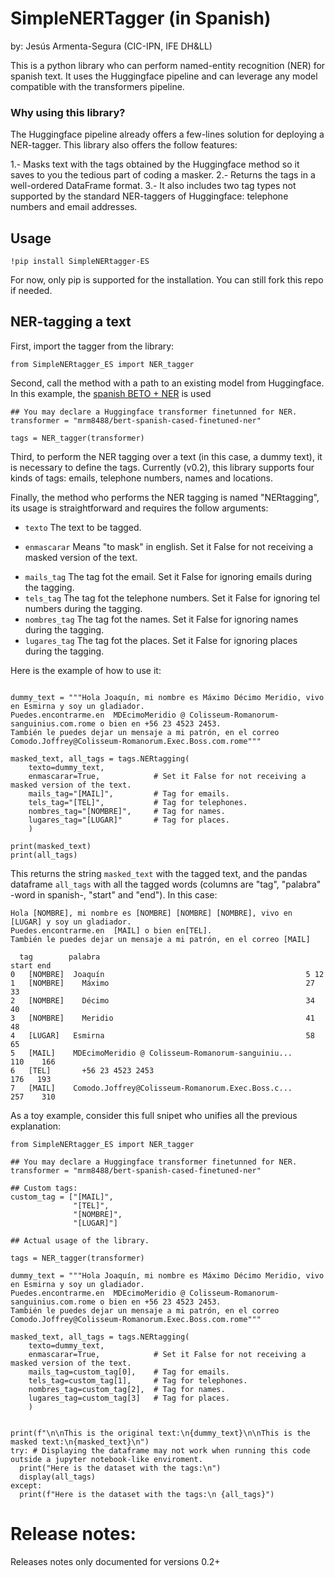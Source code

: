 # SimpleNERTagger (in Spanish)

by: Jesús Armenta-Segura (CIC-IPN, IFE DH&LL)

This is a python library who can perform named-entity recognition (NER) for spanish text. It uses the Huggingface pipeline and can leverage any model compatible with the transformers pipeline.

### Why using this library?

The Huggingface pipeline already offers a few-lines solution for deploying a NER-tagger. This library also offers the follow features:

1.- Masks text with the tags obtained by the Huggingface method so it saves to you the tedious part of coding a masker. 
2.- Returns the tags in a well-ordered DataFrame format.
3.- It also includes two tag types not supported by the standard NER-taggers of Huggingface: telephone numbers and email addresses.


## Usage

```
!pip install SimpleNERtagger-ES
```

For now, only pip is supported for the installation. You can still fork this repo if needed.

## NER-tagging a text

First, import the tagger from the library:

```
from SimpleNERtagger_ES import NER_tagger
```

Second, call the method with a path to an existing model from Huggingface. In this example, the [spanish BETO + NER](https://huggingface.co/mrm8488/bert-spanish-cased-finetuned-ner) is used

```
## You may declare a Huggingface transformer finetunned for NER.
transformer = "mrm8488/bert-spanish-cased-finetuned-ner"

tags = NER_tagger(transformer)
```

Third, to perform the NER tagging over a text (in this case, a dummy text), it is necessary to define the tags. Currently (v0.2), this library supports four kinds of tags: emails, telephone numbers, names and locations.

Finally, the method who performs the NER tagging is named "NERtagging", its usage is straightforward and requires the follow arguments:

- ```texto```  The text to be tagged.
* ```enmascarar``` Means "to mask" in english. Set it False for not receiving a masked version of the text.
+ ```mails_tag``` The tag fot the email. Set it False for ignoring emails during the tagging.
+ ```tels_tag``` The tag fot the telephone numbers. Set it False for ignoring tel numbers during the tagging.
+ ```nombres_tag``` The tag fot the names. Set it False for ignoring names during the tagging.
+ ```lugares_tag``` The tag fot the places. Set it False for ignoring places during the tagging.

Here is the example of how to use it:

```

dummy_text = """Hola Joaquín, mi nombre es Máximo Décimo Meridio, vivo en Esmirna y soy un gladiador. 
Puedes.encontrarme.en  MDEcimoMeridio @ Colisseum-Romanorum-sanguinius.com.rome o bien en +56 23 4523 2453. 
También le puedes dejar un mensaje a mi patrón, en el correo Comodo.Joffrey@Colisseum-Romanorum.Exec.Boss.com.rome"""

masked_text, all_tags = tags.NERtagging(
    texto=dummy_text,
    enmascarar=True,            # Set it False for not receiving a masked version of the text.
    mails_tag="[MAIL]",         # Tag for emails.
    tels_tag="[TEL]",           # Tag for telephones.
    nombres_tag="[NOMBRE]",     # Tag for names.
    lugares_tag="[LUGAR]"       # Tag for places.
    )

print(masked_text)
print(all_tags)
```

This returns the string ```masked_text``` with the tagged text, and the pandas dataframe ```all_tags``` with all the tagged words (columns are "tag", "palabra" -word in spanish-, "start" and "end"). In this case:

```
Hola [NOMBRE], mi nombre es [NOMBRE] [NOMBRE] [NOMBRE], vivo en [LUGAR] y soy un gladiador. 
Puedes.encontrarme.en  [MAIL] o bien en[TEL]. 
También le puedes dejar un mensaje a mi patrón, en el correo [MAIL]

  tag        palabra	                                              start	end
0	[NOMBRE]  Joaquín	                                          5	12
1	[NOMBRE]	Máximo	                                          27	33
2	[NOMBRE]	Décimo	                                          34	40
3	[NOMBRE]	Meridio	                                          41	48
4	[LUGAR]	  Esmirna	                                          58	65
5	[MAIL]	  MDEcimoMeridio @ Colisseum-Romanorum-sanguiniu...      110	166
6	[TEL]	    +56 23 4523 2453	                                  176	193
7	[MAIL]	  Comodo.Joffrey@Colisseum-Romanorum.Exec.Boss.c...      257	310
```

As a toy example, consider this full snipet who unifies all the previous explanation:

```
from SimpleNERtagger_ES import NER_tagger

## You may declare a Huggingface transformer finetunned for NER.
transformer = "mrm8488/bert-spanish-cased-finetuned-ner"

## Custom tags:
custom_tag = ["[MAIL]",
              "[TEL]",
              "[NOMBRE]",
              "[LUGAR]"]

## Actual usage of the library.

tags = NER_tagger(transformer)

dummy_text = """Hola Joaquín, mi nombre es Máximo Décimo Meridio, vivo en Esmirna y soy un gladiador. 
Puedes.encontrarme.en  MDEcimoMeridio @ Colisseum-Romanorum-sanguinius.com.rome o bien en +56 23 4523 2453. 
También le puedes dejar un mensaje a mi patrón, en el correo Comodo.Joffrey@Colisseum-Romanorum.Exec.Boss.com.rome"""

masked_text, all_tags = tags.NERtagging(
    texto=dummy_text,
    enmascarar=True,            # Set it False for not receiving a masked version of the text.
    mails_tag=custom_tag[0],    # Tag for emails.
    tels_tag=custom_tag[1],     # Tag for telephones.
    nombres_tag=custom_tag[2],  # Tag for names.
    lugares_tag=custom_tag[3]   # Tag for places.
    )


print(f"\n\nThis is the original text:\n{dummy_text}\n\nThis is the masked text:\n{masked_text}\n")
try: # Displaying the dataframe may not work when running this code outside a jupyter notebook-like enviroment.
  print("Here is the dataset with the tags:\n")
  display(all_tags)
except:
  print(f"Here is the dataset with the tags:\n {all_tags}")
```

# Release notes: 

Releases notes only documented for versions 0.2+
